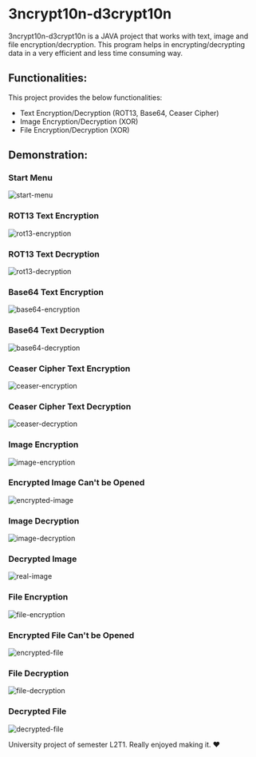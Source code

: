 # 3ncrypt10n-d3crypt10n

3ncrypt10n-d3crypt10n is a JAVA project that works with text, image and file encryption/decryption. This program helps in encrypting/decrypting data in a very efficient and less time consuming way.

## Functionalities:

This project provides the below functionalities:

- Text Encryption/Decryption (ROT13, Base64, Ceaser Cipher)
- Image Encryption/Decryption (XOR)
- File Encryption/Decryption (XOR)

## Demonstration:

### Start Menu

![start-menu](Demo%20Pictures/home.png)

### ROT13 Text Encryption

![rot13-encryption](Demo%20Pictures/rot13_encryption.png)

### ROT13 Text Decryption

![rot13-decryption](Demo%20Pictures/rot13_decryption.png)

### Base64 Text Encryption

![base64-encryption](Demo%20Pictures/base64_encryption.png)

### Base64 Text Decryption

![base64-decryption](Demo%20Pictures/base64_decryption.png)

### Ceaser Cipher Text Encryption

![ceaser-encryption](Demo%20Pictures/ceaser_encryption.png)

### Ceaser Cipher Text Decryption

![ceaser-decryption](Demo%20Pictures/ceaser_decryption.png)

### Image Encryption

![image-encryption](Demo%20Pictures/image_encryption.png)

### Encrypted Image Can't be Opened

![encrypted-image](Demo%20Pictures/encrypted_image.png)

### Image Decryption

![image-decryption](Demo%20Pictures/image_decryption.png)

### Decrypted Image

![real-image](Demo%20Pictures/image.png)

### File Encryption

![file-encryption](Demo%20Pictures/file_encrypt_decrypt.png)

### Encrypted File Can't be Opened

![encrypted-file](Demo%20Pictures/encrypted_File_didnotopen.png)

### File Decryption

![file-decryption](Demo%20Pictures/file_encrypt_decrypt.png)

### Decrypted File

![decrypted-file](Demo%20Pictures/decrypted_pdf_file.png)


University project of semester L2T1. Really enjoyed making it. ♥️


